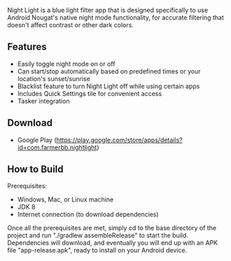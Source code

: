﻿Night Light is a blue light filter app that is designed specifically to use Android Nougat's native night mode functionality, for accurate filtering that doesn't affect contrast or other dark colors.

## Features
* Easily toggle night mode on or off
* Can start/stop automatically based on predefined times or your location's sunset/sunrise
* Blacklist feature to turn Night Light off while using certain apps
* Includes Quick Settings tile for convenient access
* Tasker integration

## Download
* Google Play (https://play.google.com/store/apps/details?id=com.farmerbb.nightlight)

## How to Build
Prerequisites:
* Windows, Mac, or Linux machine
* JDK 8
* Internet connection (to download dependencies)

Once all the prerequisites are met, simply cd to the base directory of the project and run "./gradlew assembleRelease" to start the build.  Dependencies will download, and eventually you will end up with an APK file "app-release.apk", ready to install on your Android device.